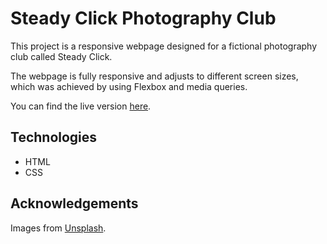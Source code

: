 # Steady Click Photography Club

This project is a responsive webpage designed for a fictional photography club called Steady Click.

The webpage is fully responsive and adjusts to different screen sizes, which was achieved by using Flexbox and media queries.

You can find the live version [here](https://pedro-freddi.github.io/photography-club/).

## Technologies

- HTML
- CSS

## Acknowledgements

Images from [Unsplash](https://unsplash.com/).
